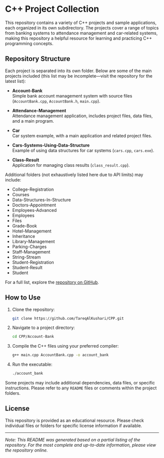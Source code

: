 # C++ Project Collection

This repository contains a variety of C++ projects and sample applications, each organized in its own subdirectory. The projects cover a range of topics from banking systems to attendance management and car-related systems, making this repository a helpful resource for learning and practicing C++ programming concepts.

## Repository Structure

Each project is separated into its own folder. Below are some of the main projects included (this list may be incomplete—visit the repository for the latest list):

- **Account-Bank**  
  Simple bank account management system with source files (`AccountBank.cpp`, `AccountBank.h`, `main.cpp`).

- **Attendance-Management**  
  Attendance management application, includes project files, data files, and a main program.

- **Car**  
  Car system example, with a main application and related project files.

- **Cars-Systems-Using-Data-Structure**  
  Example of using data structures for car systems (`cars.cpp`, `cars.exe`).

- **Class-Result**  
  Application for managing class results (`class_result.cpp`).

Additional folders (not exhaustively listed here due to API limits) may include:
- College-Registration
- Courses
- Data-Structures-In-Structure
- Doctors-Appointment
- Employees-Advanced
- Employees
- Files
- Grade-Book
- Hotel-Management
- Inheritance
- Library-Management
- Parking-Charges
- Staff-Management
- String-Stream
- Student-Registration
- Student-Result
- Student

For a full list, explore the [repository on GitHub](https://github.com/TareqAlKushari/CPP/tree/master/).

## How to Use

1. Clone the repository:
   ```bash
   git clone https://github.com/TareqAlKushari/CPP.git
   ```
2. Navigate to a project directory:
   ```bash
   cd CPP/Account-Bank
   ```
3. Compile the C++ files using your preferred compiler:
   ```bash
   g++ main.cpp AccountBank.cpp -o account_bank
   ```
4. Run the executable:
   ```bash
   ./account_bank
   ```

Some projects may include additional dependencies, data files, or specific instructions. Please refer to any `README` files or comments within the project folders.

## License

This repository is provided as an educational resource. Please check individual files or folders for specific license information if available.

---

*Note: This README was generated based on a partial listing of the repository. For the most complete and up-to-date information, please view the repository online.*
